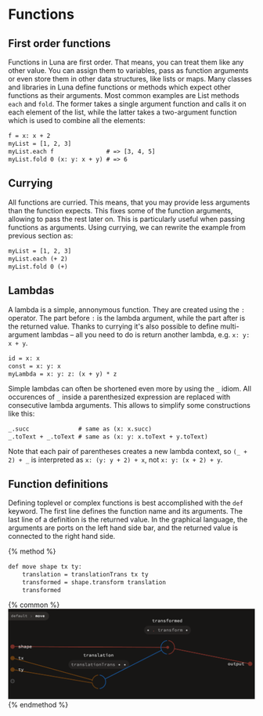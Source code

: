 Functions
=========

First order functions
---------------------

Functions in Luna are first order. That means, you can treat them like any other value. You can assign them to variables, pass as function arguments or even store them in other data structures, like lists or maps. Many classes and libraries in Luna define functions or methods which expect other functions as their arguments. Most common examples are List methods `each` and `fold`. The former takes a single argument function and calls it on each element of the list, while the latter takes a two-argument function which is used to combine all the elements:

    f = x: x + 2
    myList = [1, 2, 3]
    myList.each f               # => [3, 4, 5]
    myList.fold 0 (x: y: x + y) # => 6

Currying
--------

All functions are curried. This means, that you may provide less arguments than the function expects. This fixes some of the function arguments, allowing to pass the rest later on. This is particularly useful when passing functions as arguments. Using currying, we can rewrite the example from previous section as:

    myList = [1, 2, 3]
    myList.each (+ 2)
    myList.fold 0 (+)

Lambdas
-------

A lambda is a simple, annonymous function. They are created using the ``:`` operator. The part before `:` is the lambda argument, while the part after is the returned value. Thanks to currying it's also possible to define multi-argument lambdas – all you need to do is return another lambda, e.g. `x: y: x + y`.

    id = x: x
    const = x: y: x
    myLambda = x: y: z: (x + y) * z

Simple lambdas can often be shortened even more by using the `_` idiom. All occurences of `_` inside a parenthesized expression are replaced with consecutive lambda arguments. This allows to simplify some constructions like this:


    _.succ              # same as (x: x.succ)
    _.toText + _.toText # same as (x: y: x.toText + y.toText)

Note that each pair of parentheses creates a new lambda context, so `(_ + 2) + _` is interpreted as `x: (y: y + 2) + x`, not `x: y: (x + 2) + y`.

Function definitions
--------------------

Defining toplevel or complex functions is best accomplished with the ``def`` keyword. The first line defines the function name and its arguments. The last line of a definition is the returned value. In the graphical language, the arguments are ports on the left hand side bar, and the returned value is connected to the right hand side.

{% method %}

    def move shape tx ty:
        translation = translationTrans tx ty
        transformed = shape.transform translation
        transformed

{% common %}
![](fundef.png)
{% endmethod %}